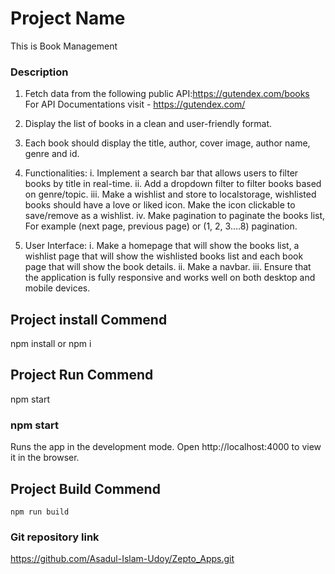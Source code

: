 # Project Name 
 This is Book Management

### Description
  1. Fetch data from the following public API:https://gutendex.com/books For API Documentations visit - https://gutendex.com/
  2. Display the list of books in a clean and user-friendly format.
  3. Each book should display the title, author, cover image, author name, genre and id.
    
  4. Functionalities:
     i. Implement a search bar that allows users to filter books by title in real-time.
     ii. Add a dropdown filter to filter books based on genre/topic.
     iii. Make a wishlist and store to localstorage, wishlisted books should have a love or liked icon. Make the icon clickable to save/remove as a wishlist. 
     iv. Make pagination to paginate the books list, For example (next page, previous page) or (1, 2, 3….8) pagination.
     
  6. User Interface:
     i. Make a homepage that will show the books list, a wishlist page that will show the wishlisted books list and each book page that will show the book details. 
     ii. Make a navbar.
     iii. Ensure that the application is fully responsive and works well on both desktop and mobile devices.
      
## Project install Commend
  npm install or npm i
  
## Project Run Commend
  npm start
  
### npm start
  Runs the app in the development mode.
  Open http://localhost:4000 to view it in the browser.
  
## Project Build Commend
    npm run build

### Git repository link
  https://github.com/Asadul-Islam-Udoy/Zepto_Apps.git

